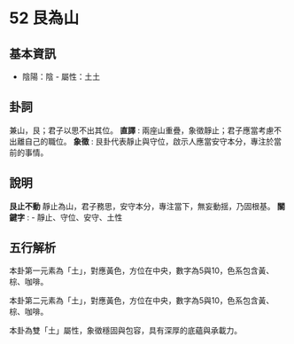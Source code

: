 # 52 艮為山

## 基本資訊
- 陰陽：陰 - 屬性：土土 
## 卦詞
兼山，艮；君子以思不出其位。
 **直譯** : 兩座山重疊，象徵靜止；君子應當考慮不出離自己的職位。
 **象徵** : 艮卦代表靜止與守位，啟示人應當安守本分，專注於當前的事情。
## 說明
**艮止不動** 靜止為山，君子務思，安守本分，專注當下，無妄動揺，乃固根基。
**關鍵字** : - 靜止、守位、安守、土性
## 五行解析
本卦第一元素為「土」，對應黃色，方位在中央，數字為5與10，色系包含黃、棕、咖啡。

本卦第二元素為「土」，對應黃色，方位在中央，數字為5與10，色系包含黃、棕、咖啡。

本卦為雙「土」屬性，象徵穩固與包容，具有深厚的底蘊與承載力。

